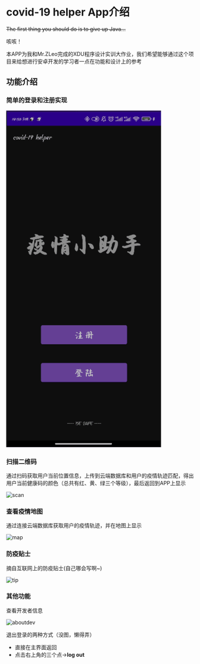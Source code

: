 # covid-19 helper App介绍

~~The first thing you should do is to give up Java...~~

咳咳！

本APP为我和Mr.ZLeo完成的XDU程序设计实训大作业，我们希望能够通过这个项目来给想进行安卓开发的学习者一点在功能和设计上的参考

## 功能介绍

### 简单的登录和注册实现
![login](https://github.com/MrGGLS/covid19/blob/master/gifs/login.gif)
### 扫描二维码

通过扫码获取用户当前位置信息，上传到云端数据库和用户的疫情轨迹匹配，得出用户当前健康码的颜色（总共有红、黄、绿三个等级），最后返回到APP上显示

![scan](https://github.com/MrGGLS/covid19/master/gifs/scan.gif)

### 查看疫情地图

通过连接云端数据库获取用户的疫情轨迹，并在地图上显示

![map](https://github.com/MrGGLS/covid19/master/gifs/map.gif)

### 防疫贴士

摘自互联网上的防疫贴士(自己哪会写啊~)

![tip](https://github.com/MrGGLS/covid19/master/gifs/tip.gif)



### 其他功能

查看开发者信息

![aboutdev](https://github.com/MrGGLS/covid19/master/gifs/aboutdev.gif)

退出登录的两种方式（没图，懒得弄）

+ 直接在主界面返回
+ 点击右上角的三个点->**log out**
